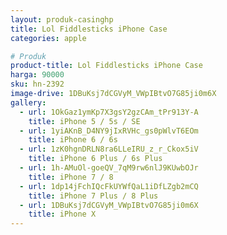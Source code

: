 ```yaml
---
layout: produk-casinghp
title: Lol Fiddlesticks iPhone Case
categories: apple

# Produk
product-title: Lol Fiddlesticks iPhone Case
harga: 90000
sku: hn-2392
image-drive: 1DBuKsj7dCGVyM_VWpIBtvO7G85ji0m6X
gallery:
  - url: 1OkGaz1ymKp7X3gsY2gzCAm_tPr913Y-A
    title: iPhone 5 / 5s / SE
  - url: 1yiAKnB_D4NY9jIxRVHc_gs0pWlvT6EOm
    title: iPhone 6 / 6s
  - url: 1zK0hgnDRLN8ra6LLeIRU_z_r_Ckox5iV
    title: iPhone 6 Plus / 6s Plus
  - url: 1h-AMuOl-goeQV_7qM9rw6nlJ9KUwbOJr
    title: iPhone 7 / 8
  - url: 1dp14jFchIQcFkUYWfQaL1iDfLZgb2mCQ
    title: iPhone 7 Plus / 8 Plus
  - url: 1DBuKsj7dCGVyM_VWpIBtvO7G85ji0m6X
    title: iPhone X
---
```

